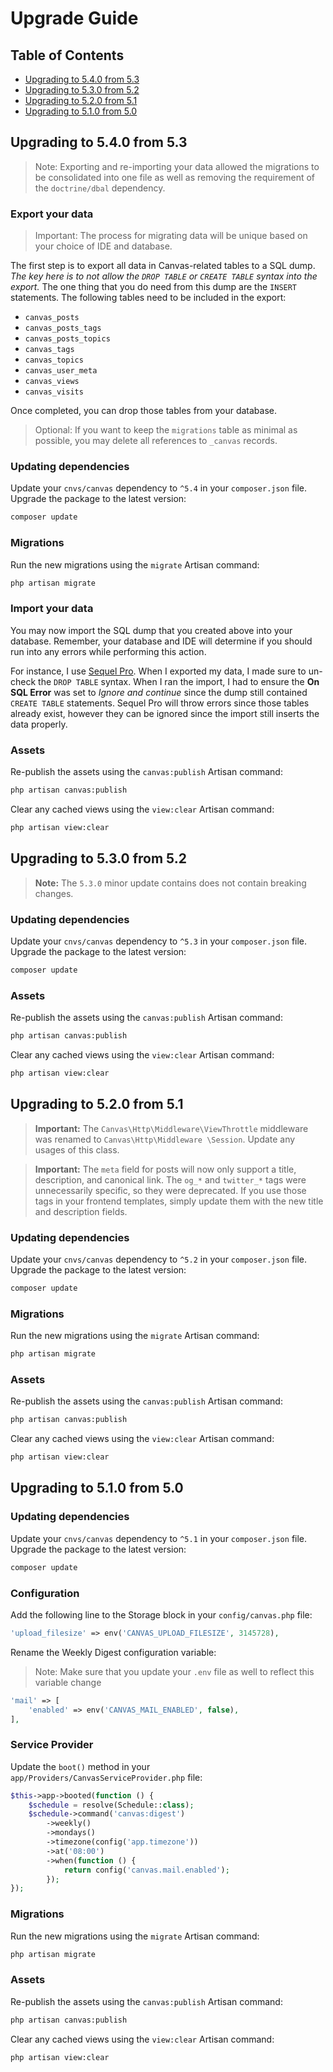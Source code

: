# Upgrade Guide

## Table of Contents

- [Upgrading to 5.4.0 from 5.3](#upgrading-to-540-from-53)
- [Upgrading to 5.3.0 from 5.2](#upgrading-to-530-from-52)
- [Upgrading to 5.2.0 from 5.1](#upgrading-to-520-from-51)
- [Upgrading to 5.1.0 from 5.0](#upgrading-to-510-from-50)

## Upgrading to 5.4.0 from 5.3

> Note: Exporting and re-importing your data allowed the migrations to be consolidated into one file as well as
> removing the requirement of the `doctrine/dbal` dependency.

### Export your data

> Important: The process for migrating data will be unique based on your choice of IDE and database.  

The first step is to export all data in Canvas-related tables to a SQL dump. *The key here is to not allow the
 `DROP TABLE` or `CREATE TABLE` syntax into the export.* The one thing that you do need from this dump are the
 `INSERT` statements. The following tables need to be included in the export:  

- `canvas_posts`
- `canvas_posts_tags`
- `canvas_posts_topics`
- `canvas_tags`
- `canvas_topics`
- `canvas_user_meta`
- `canvas_views`
- `canvas_visits`

Once completed, you can drop those tables from your database.

> Optional: If you want to keep the `migrations` table as minimal as possible, you may delete all references to
> `_canvas` records.

### Updating dependencies

Update your `cnvs/canvas` dependency to `^5.4` in your `composer.json` file. Upgrade the package to the latest version:

```bash
composer update
```

### Migrations

Run the new migrations using the `migrate` Artisan command:

```bash
php artisan migrate
```

### Import your data

You may now import the SQL dump that you created above into your database. Remember, your database and IDE will
 determine if you should run into any errors while performing this action. 
 
For instance, I use [Sequel Pro](http://sequelpro.com). When I exported my data, I made sure to un-check the
 `DROP TABLE` syntax. When I ran the import, I had to ensure the **On SQL Error** was set to *Ignore and continue* since
 the dump still contained `CREATE TABLE` statements. Sequel Pro will throw errors since those tables already exist,
 however they can be ignored since the import still inserts the data properly. 

### Assets

Re-publish the assets using the `canvas:publish` Artisan command:

```bash
php artisan canvas:publish
```

Clear any cached views using the `view:clear` Artisan command:

```bash
php artisan view:clear
```

## Upgrading to 5.3.0 from 5.2

> **Note:** The `5.3.0` minor update contains does not contain breaking changes.

### Updating dependencies

Update your `cnvs/canvas` dependency to `^5.3` in your `composer.json` file. Upgrade the package to the latest version:

```bash
composer update
```

### Assets

Re-publish the assets using the `canvas:publish` Artisan command:

```bash
php artisan canvas:publish
```

Clear any cached views using the `view:clear` Artisan command:

```bash
php artisan view:clear
```

## Upgrading to 5.2.0 from 5.1

> **Important:** The `Canvas\Http\Middleware\ViewThrottle` middleware was renamed to `Canvas\Http\Middleware
>\Session`. Update any usages of this class.

> **Important:** The `meta` field for posts will now only support a title, description, and canonical link. The
> `og_*` and `twitter_*` tags were unnecessarily specific, so they were deprecated. If you use those tags in your
> frontend templates, simply update them with the new title and description fields.

### Updating dependencies

Update your `cnvs/canvas` dependency to `^5.2` in your `composer.json` file. Upgrade the package to the latest version:

```bash
composer update
```

### Migrations

Run the new migrations using the `migrate` Artisan command:

```bash
php artisan migrate
```

### Assets

Re-publish the assets using the `canvas:publish` Artisan command:

```bash
php artisan canvas:publish
```

Clear any cached views using the `view:clear` Artisan command:

```bash
php artisan view:clear
```

## Upgrading to 5.1.0 from 5.0

### Updating dependencies

Update your `cnvs/canvas` dependency to `^5.1` in your `composer.json` file. Upgrade the package to the latest version:

```bash
composer update
```

### Configuration
 
Add the following line to the Storage block in your `config/canvas.php` file:

```php
'upload_filesize' => env('CANVAS_UPLOAD_FILESIZE', 3145728),
```

Rename the Weekly Digest configuration variable:

> Note: Make sure that you update your `.env` file as well to reflect this variable change

```php
'mail' => [
    'enabled' => env('CANVAS_MAIL_ENABLED', false),
],
```

### Service Provider

Update the `boot()` method in your `app/Providers/CanvasServiceProvider.php` file:

```php
$this->app->booted(function () {
    $schedule = resolve(Schedule::class);
    $schedule->command('canvas:digest')
        ->weekly()
        ->mondays()
        ->timezone(config('app.timezone'))
        ->at('08:00')
        ->when(function () {
            return config('canvas.mail.enabled');
        });
});
```

### Migrations

Run the new migrations using the `migrate` Artisan command:

```bash
php artisan migrate
```

### Assets

Re-publish the assets using the `canvas:publish` Artisan command:

```bash
php artisan canvas:publish
```

Clear any cached views using the `view:clear` Artisan command:

```bash
php artisan view:clear
```
